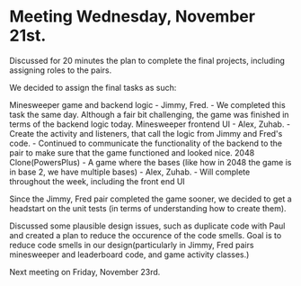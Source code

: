 # Meeting Wednesday, November 21st.

Discussed for 20 minutes the plan to complete the final projects, including assigning roles to the 
pairs. 

We decided to assign the final tasks as such:

Minesweeper game and backend logic - Jimmy, Fred. 
    - We completed this task the same day. Although a fair bit challenging, the game was finished
      in terms of the backend logic today.
Minesweeper frontend UI - Alex, Zuhab.
    - Create the activity and listeners, that call the logic from Jimmy and Fred's code.
    - Continued to communicate the functionality of the backend to the pair to make sure
      that the game functioned and looked nice.
2048 Clone(PowersPlus) - A game where the bases (like how in 2048 the game is in base 2, we have
multiple bases) - Alex, Zuhab.
    - Will complete throughout the week, including the front end UI

Since the Jimmy, Fred pair completed the game sooner, we decided to get a headstart on the unit tests
(in terms of understanding how to create them).

Discussed some plausible design issues, such as duplicate code with Paul and created a plan to reduce 
the occurence of the code smells. Goal is to reduce code smells in our design(particularly in
Jimmy, Fred pairs minesweeper and leaderboard code, and game activity classes.)

Next meeting on Friday, November 23rd.
    
